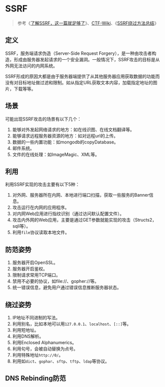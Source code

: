 # SSRF

> 参考《[了解SSRF，这一篇就足够了](https://xz.aliyun.com/t/2115)》、[CTF-Wiki](https://ctf-wiki.github.io/ctf-wiki/web/ssrf-zh/)、《[SSRF绕过方法总结](https://www.secpulse.com/archives/65832.html)》

## 定义

SSRF，服务端请求伪造（Server-Side Request Forgery），是一种由攻击者构造，形成由服务器发起请求的一个安全漏洞。一般情况下，SSRF攻击的目标是从外网无法访问的内网系统。

SSRF形成的原因大都是由于服务器端提供了从其他服务器应用获取数据的功能而没有对目标地址做过滤和限制。如从指定URL获取文本内容，加载指定地址的图片，下载等等。

## 场景

可能出现SSRF攻击的场景有以下几个：

1. 能够对外发起网络请求的地方：如在线识图、在线文档翻译等。
2. 能够请求远程服务器资源的地方：如对远程url的上传。
3. 数据的一些内置功能：如mongodb的copyDatabase。
4. 邮件系统。
5. 文件的在线处理：如ImageMagic、XML等。

## 利用

利用SSRF实现的攻击主要有以下5种：

1. 对外网、服务器所在内网、本地进行端口扫描，获取一些服务的Banner信息。
2. 攻击运行在内网的应用程序。
3. 对内网Web应用进行指纹识别（通过访问默认配置文件）。
4. 攻击内外网的Web应用，主要是通过GET参数就能实现的攻击（Structs2，sqli等）。
5. 利用`file`协议读取本地文件。

## 防范姿势

1. 服务器开启OpenSSL。
2. 服务器开启鉴权。
3. 限制请求常用TCP端口。
4. 禁用不必要的协议，如file://、gopher://等。
5. 统一错误信息，避免用户通过错误信息推断服务器状态。

## 绕过姿势

1. IP地址不同进制的写法。
2. 利用别名，比如本地可以用`127.0.0.1`、`localhost`、`[::]`等。
3. 利用短地址。
4. 利用DNS解析。
5. 利用Enclosed Alphanumerics。
6. 利用句号，会被自动替换为点号。
7. 利用特殊地址`http://0/`。
8. 利用如`dict`、`gophar`、`sftp`、`tftp`、`ldap`等协议。

## DNS Rebinding防范



